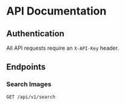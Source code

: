 # API Documentation

## Authentication
All API requests require an `X-API-Key` header.

## Endpoints

### Search Images
```http
GET /api/v1/search
